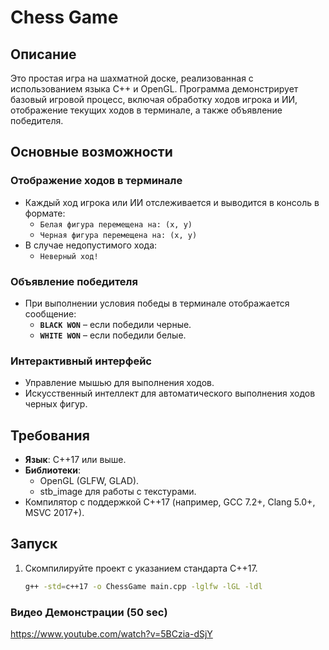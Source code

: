 # Chess Game

## Описание
Это простая игра на шахматной доске, реализованная с использованием языка C++ и OpenGL. Программа демонстрирует базовый игровой процесс, включая обработку ходов игрока и ИИ, отображение текущих ходов в терминале, а также объявление победителя.

## Основные возможности
### Отображение ходов в терминале
- Каждый ход игрока или ИИ отслеживается и выводится в консоль в формате:
  - `Белая фигура перемещена на: (x, y)`
  - `Черная фигура перемещена на: (x, y)`
- В случае недопустимого хода:
  - `Неверный ход!`

### Объявление победителя
- При выполнении условия победы в терминале отображается сообщение:
  - **`BLACK WON`** – если победили черные.
  - **`WHITE WON`** – если победили белые.

### Интерактивный интерфейс
- Управление мышью для выполнения ходов.
- Искусственный интеллект для автоматического выполнения ходов черных фигур.

## Требования
- **Язык**: C++17 или выше.
- **Библиотеки**:
  - OpenGL (GLFW, GLAD).
  - stb_image для работы с текстурами.
- Компилятор с поддержкой C++17 (например, GCC 7.2+, Clang 5.0+, MSVC 2017+).

## Запуск
1. Скомпилируйте проект с указанием стандарта C++17.
   ```bash
   g++ -std=c++17 -o ChessGame main.cpp -lglfw -lGL -ldl
   
### Видео Демонстрации (50 sec)
https://www.youtube.com/watch?v=5BCzia-dSjY
